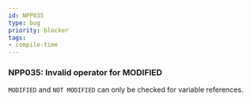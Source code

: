 ```yaml
---
id: NPP035
type: bug
priority: blocker
tags:
- compile-time 
---
```


### NPP035: Invalid operator for MODIFIED
`MODIFIED` and `NOT MODIFIED` can only be checked for variable references.

